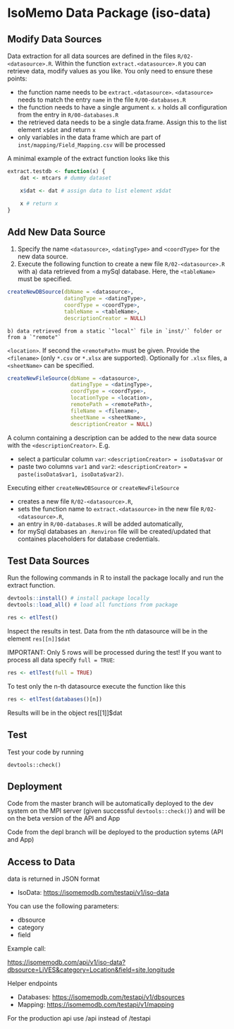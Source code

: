 # IsoMemo Data Package (iso-data)

## Modify Data Sources

Data extraction for all data sources are defined in the files `R/02-<datasource>.R`. Within the function `extract.<datasource>.R` you can retrieve data, modify values as you like. You only need to ensure these points:

- the function name needs to be `extract.<datasource>`. `<datasource>` needs to match the entry `name` in the file `R/00-databases.R`
- the function needs to have a single argument `x`. `x` holds all configuration from the entry in `R/00-databases.R`
- the retrieved data needs to be a single data.frame. Assign this to the list element `x$dat` and return `x`
- only variables in the data frame which are part of `inst/mapping/Field_Mapping.csv` will be processed

A minimal example of the extract function looks like this

```r
extract.testdb <- function(x) {
    dat <- mtcars # dummy dataset

    x$dat <- dat # assign data to list element x$dat

    x # return x
}
```

## Add New Data Source

1. Specify the name `<datasource>`, `<datingType>` and `<coordType>` for the new data source.
2. Execute the following function to create a new file `R/02-<datasource>.R` with 
   a) data retrieved from a mySql database. Here, the `<tableName>` must be specified.
```r
createNewDBSource(dbName = <datasource>,
                  datingType = <datingType>,
                  coordType = <coordType>,
                  tableName = <tableName>,
                  descriptionCreator = NULL)
```
    b) data retrieved from a static `"local"` file in `inst/'` folder or from a `"remote"`
 `<location>`. If second the `<remotePath>` must be given.
 Provide the `<filename>` (only `*.csv` or `*.xlsx` are supported). Optionally for `.xlsx` files,
 a `<sheetName>` can be specified.
```r
createNewFileSource(dbName = <datasource>,
                    datingType = <datingType>,
                    coordType = <coordType>,
                    locationType = <location>,
                    remotePath = <remotePath>,
                    fileName = <filename>,
                    sheetName = <sheetName>,
                    descriptionCreator = NULL)
```


A column containing a description can be added to the new data source with the
`<descriptionCreator>`. E.g. 

- select a particular column `var`: `<descriptionCreator> = isoData$var` or
- paste two columns `var1` and `var2`: `<descriptionCreator> = paste(isoData$var1, isoData$var2)`.

Executing either `createNewDBSource` or `createNewFileSource` 

- creates a new file `R/02-<datasource>.R`,
- sets the function name to `extract.<datasource>` in the new file `R/02-<datasource>.R`,
- an entry in `R/00-databases.R` will be added automatically,
- for mySql databases an `.Renviron` file will be created/updated that containes placeholders for
database credentials.


## Test Data Sources

Run the following commands in R to install the package locally and run the extract function.

```r
devtools::install() # install package locally
devtools::load_all() # load all functions from package

res <- etlTest()
```

Inspect the results in test. Data from the nth datasource will be in the element `res[[n]]$dat`

IMPORTANT: Only 5 rows will be processed during the test! If you want to process all data specify `full = TRUE`:

```r
res <- etlTest(full = TRUE)
```

To test only the n-th datasource execute the function like this
```r
res <- etlTest(databases()[n])
```

Results will be in the object res[[1]]$dat

## Test

Test your code by running

```
devtools::check()
```

## Deployment

Code from the master branch will be automatically deployed to the dev system on the MPI server (given successful `devtools::check()`) and will be on the beta version of the API and App

Code from the depl branch will be deployed to the production sytems (API and App)

## Access to Data

data is returned in JSON format

- IsoData: https://isomemodb.com/testapi/v1/iso-data

You can use the following parameters:

- dbsource
- category
- field

Example call:

https://isomemodb.com/api/v1/iso-data?dbsource=LiVES&category=Location&field=site,longitude

Helper endpoints

- Databases: https://isomemodb.com/testapi/v1/dbsources
- Mapping: https://isomemodb.com/testapi/v1/mapping

For the production api use /api instead of /testapi
